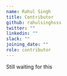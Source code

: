 ```yaml
---
name: Rahul Singh
title: Contributor
github: rahulsinghsss
twitter: ""
linkedin: ""
slack: ""
joining_date: ""
role: contributor
---
```


Still waiting for this
